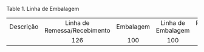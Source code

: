 <div id="d439787e1" class="table">

<div class="table-title">

Table 1. Linha de
Embalagem

</div>

<div class="table-contents">

|           |                              |           |                    |             |         |            |
| :-------: | :--------------------------: | :-------: | :----------------: | :---------: | :-----: | :--------: |
| Descrição | Linha de Remessa/Recebimento | Embalagem | Linha de Embalagem | Package MPS | Produto | Quantidade |
|           |             126              |    100    |        100         |             |         |     10     |

</div>

</div>
